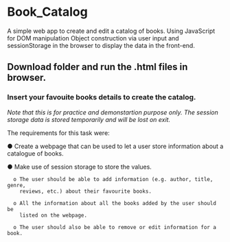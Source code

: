 # Book_Catalog
A simple web app to create and edit a catalog of books. Using JavaScript for DOM manipulation Object construction via user input and sessionStorage in the browser to display the data in the front-end.

## Download folder and run the .html files in browser.
### Insert your favouite books details to create the catalog.

_Note that this is for practice and demonstartion purpose only. 
The session storage data is stored temporarily and will be lost on exit._

The requirements for this task were:

  ● Create a webpage that can be used to let a user store information about a catalogue of books.
  
  ● Make use of session storage to store the values.
  
      o The user should be able to add information (e.g. author, title, genre,
        reviews, etc.) about their favourite books.
        
      o All the information about all the books added by the user should be
        listed on the webpage.
        
      o The user should also be able to remove or edit information for a book.
